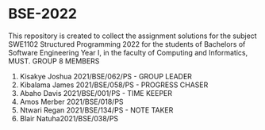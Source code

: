 # BSE-2022
This repository is created to collect the assignment solutions for the subject SWE1102 Structured Programming 2022
 for the students of Bachelors of Software Engineering  Year I, in the faculty of Computing and Informatics, MUST.
GROUP 8 MEMBERS
1. Kisakye Joshua 2021/BSE/062/PS - GROUP LEADER
2. Kibalama James 2021/BSE/058/PS - PROGRESS CHASER
3. Abaho Davis 2021/BSE/001/PS - TIME KEEPER
4. Amos Merber 2021/BSE/018/PS
5. Ntwari Regan 2021/BSE/134/PS - NOTE TAKER
6. Blair Natuha2021/BSE/038/PS 
